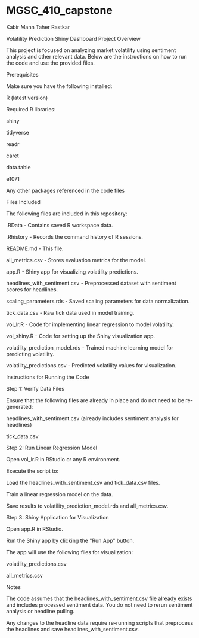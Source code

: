 # MGSC_410_capstone
Kabir Mann
Taher Rastkar

Volatility Prediction Shiny Dashboard
Project Overview

This project is focused on analyzing market volatility using sentiment analysis and other relevant data. Below are the instructions on how to run the code and use the provided files.

Prerequisites

Make sure you have the following installed:

R (latest version)

Required R libraries:

shiny

tidyverse

readr

caret

data.table

e1071

Any other packages referenced in the code files

Files Included

The following files are included in this repository:

.RData - Contains saved R workspace data.

.Rhistory - Records the command history of R sessions.

README.md - This file.

all_metrics.csv - Stores evaluation metrics for the model.

app.R - Shiny app for visualizing volatility predictions.

headlines_with_sentiment.csv - Preprocessed dataset with sentiment scores for headlines.

scaling_parameters.rds - Saved scaling parameters for data normalization.

tick_data.csv - Raw tick data used in model training.

vol_lr.R - Code for implementing linear regression to model volatility.

vol_shiny.R - Code for setting up the Shiny visualization app.

volatility_prediction_model.rds - Trained machine learning model for predicting volatility.

volatility_predictions.csv - Predicted volatility values for visualization.

Instructions for Running the Code

Step 1: Verify Data Files

Ensure that the following files are already in place and do not need to be re-generated:

headlines_with_sentiment.csv (already includes sentiment analysis for headlines)

tick_data.csv

Step 2: Run Linear Regression Model

Open vol_lr.R in RStudio or any R environment.

Execute the script to:

Load the headlines_with_sentiment.csv and tick_data.csv files.

Train a linear regression model on the data.

Save results to volatility_prediction_model.rds and all_metrics.csv.

Step 3: Shiny Application for Visualization

Open app.R in RStudio.

Run the Shiny app by clicking the "Run App" button.

The app will use the following files for visualization:

volatility_predictions.csv

all_metrics.csv

Notes

The code assumes that the headlines_with_sentiment.csv file already exists and includes processed sentiment data. You do not need to rerun sentiment analysis or headline pulling.

Any changes to the headline data require re-running scripts that preprocess the headlines and save headlines_with_sentiment.csv.
